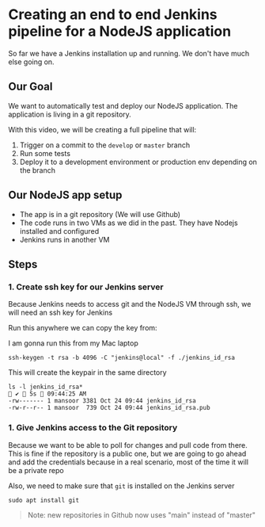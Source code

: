 # Creating an end to end Jenkins pipeline for a NodeJS application

So far we have a Jenkins installation up and running. We don't have much else going on.

## Our Goal

We want to automatically test and deploy our NodeJS application. The application is living in a git
repository.

With this video, we will be creating a full pipeline that will:

1. Trigger on a commit to the `develop` or `master` branch
2. Run some tests
3. Deploy it to a development environment or production env depending on the branch



## Our NodeJS app setup

- The app is in a git repository (We will use Github)
- The code runs in two VMs as we did in the past. They have Nodejs installed and configured
- Jenkins runs in another VM


## Steps

### 1. Create ssh key for our Jenkins server

Because Jenkins needs to access git and the NodeJS VM through ssh, we will need an ssh key for Jenkins

Run this anywhere we can copy the key from:

I am gonna run this from my Mac laptop

```
ssh-keygen -t rsa -b 4096 -C "jenkins@local" -f ./jenkins_id_rsa
```

This will create the keypair in the same directory
```
ls -l jenkins_id_rsa*                                                                                                                                                               ✔  5s  09:44:25 AM
-rw------- 1 mansoor 3381 Oct 24 09:44 jenkins_id_rsa
-rw-r--r-- 1 mansoor  739 Oct 24 09:44 jenkins_id_rsa.pub
```

### 1. Give Jenkins access to the Git repository

Because we want to be able to poll for changes and pull code from there. This is fine if the repository
is a public one, but we are going to go ahead and add the credentials because in a real scenario, most
of the time it will be a private repo


Also, we need to make sure that `git` is installed on the Jenkins server
```
sudo apt install git
```


> Note: new repositories in Github now uses "main" instead of "master"

